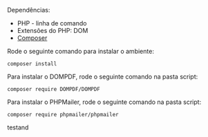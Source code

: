 Dependências:

* PHP - linha de comando
* Extensões do PHP: DOM
* [Composer](https://getcomposer.org/)

Rode o seguinte comando para instalar o ambiente:

```
composer install
```

Para instalar o DOMPDF, rode o seguinte comando na pasta script:

```
composer require DOMPDF/DOMPDF
```
Para instalar o PHPMailer, rode o seguinte comando na pasta script:

```
composer require phpmailer/phpmailer
```
testand
